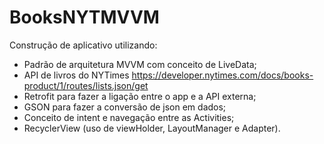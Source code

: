 # BooksNYTMVVM
Construção de aplicativo utilizando:
- Padrão de arquitetura MVVM com conceito de LiveData;
- API de livros do NYTimes https://developer.nytimes.com/docs/books-product/1/routes/lists.json/get
- Retrofit para fazer a ligação entre o app e a API externa;
- GSON para fazer a conversão de json em dados;
- Conceito de intent e navegação entre as Activities;
- RecyclerView (uso de viewHolder, LayoutManager e Adapter).

